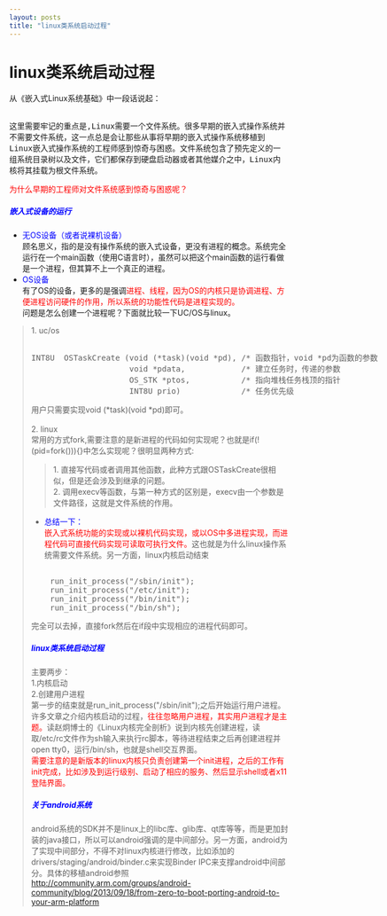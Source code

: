 ```yaml
---
layout: posts
title: "linux类系统启动过程"
---
```


# linux类系统启动过程
从《嵌入式Linux系统基础》中一段话说起：<br>
<xmp style="white-space: pre-wrap; word-wrap: break-word;">
    这里需要牢记的重点是,Linux需要一个文件系统。很多早期的嵌入式操作系统并不需要文件系统，这一点总是会让那些从事将早期的嵌入式操作系统移植到Linux嵌入式操作系统的工程师感到惊奇与困惑。文件系统包含了预先定义的一组系统目录树以及文件，它们都保存到硬盘启动器或者其他媒介之中，Linux内核将其挂载为根文件系统。
</xmp>
<font color="red">为什么早期的工程师对文件系统感到惊奇与困惑呢？</font><br>
##### <font color="blue">嵌入式设备的运行</font>

* <font color="blue">无OS设备（或者说裸机设备）</font><br>
顾名思义，指的是没有操作系统的嵌入式设备，更没有进程的概念。系统完全运行在一个main函数（使用C语言时），虽然可以把这个main函数的运行看做是一个进程，但其算不上一个真正的进程。
* <font color="blue">OS设备</font><br>
有了OS的设备，更多的是强调<font color="red">进程、线程，因为OS的内核只是协调进程、方便进程访问硬件的作用，所以系统的功能性代码是进程实现的。</font><br>
问题是怎么创建一个进程呢？下面就比较一下UC/OS与linux。
<blockquote>
1. uc/os
<xmp class="prettyprint linenums">
INT8U  OSTaskCreate (void (*task)(void *pd), /* 函数指针，void *pd为函数的参数             */
                     void *pdata,            /* 建立任务时，传递的参数                     */
                     OS_STK *ptos,           /* 指向堆栈任务栈顶的指针                     */
                     INT8U prio)             /* 任务优先级                                 */
</xmp>
用户只需要实现void (*task)(void *pd)即可。<br><br>
2. linux<br>
常用的方式fork,需要注意的是新进程的代码如何实现呢？也就是if(!(pid=fork())){}中怎么实现呢？很明显两种方式:<br>
<blockquote>
1. 直接写代码或者调用其他函数，此种方式跟OSTaskCreate很相似，但是还会涉及到继承的问题。<br>
2. 调用execv等函数，与第一种方式的区别是，execv由一个参数是文件路径，这就是文件系统的作用。
</blockquote>
</blockqutoe>

* <font color="blue">总结一下：</font><br>
<font color="red">嵌入式系统功能的实现或以裸机代码实现，或以OS中多进程实现，而进程代码可直接代码实现可读取可执行文件。</font>这也就是为什么linux操作系统需要文件系统。另一方面，linux内核启动结束
<xmp class="prettyprint linenums">
    run_init_process("/sbin/init");
    run_init_process("/etc/init");
	run_init_process("/bin/init");
	run_init_process("/bin/sh");
</xmp>
完全可以去掉，直接fork然后在if段中实现相应的进程代码即可。

##### <font color="blue">linux类系统启动过程</font>
主要两步：<br>
1.内核启动<br>
2.创建用户进程<br>
第一步的结束就是run_init_process("/sbin/init");之后开始运行用户进程。许多文章之介绍内核启动的过程，<font color="red">往往忽略用户进程，其实用户进程才是主题。</font>读赵炯博士的《Linux内核完全剖析》说到内核先创建进程，读取/etc/rc文件作为sh输入来执行rc脚本，等待进程结束之后再创建进程并open tty0，运行/bin/sh，也就是shell交互界面。<br>
<font color="red">需要注意的是新版本的linux内核只负责创建第一个init进程，之后的工作有init完成，比如涉及到运行级别、启动了相应的服务、然后显示shell或者x11登陆界面。</font>

##### <font color="blue">关于android系统</font>
android系统的SDK并不是linux上的libc库、glib库、qt库等等，而是更加封装的java接口，所以可以android强调的是中间部分。另一方面，android为了实现中间部分，不得不对linux内核进行修改，比如添加的drivers/staging/android/binder.c来实现Binder IPC来支撑android中间部分。具体的移植android参照<a herf="http://community.arm.com/groups/android-community/blog/2013/09/18/from-zero-to-boot-porting-android-to-your-arm-platform">http://community.arm.com/groups/android-community/blog/2013/09/18/from-zero-to-boot-porting-android-to-your-arm-platform</a>